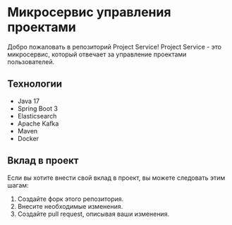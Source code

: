 # Микросервис управления проектами

Добро пожаловать в репозиторий Project Service! Project Service - это микросервис, который отвечает за управление
проектами пользователей.

## Технологии

- Java 17
- Spring Boot 3
- Elasticsearch
- Apache Kafka
- Maven
- Docker

## Вклад в проект

Если вы хотите внести свой вклад в проект, вы можете следовать этим шагам:

1. Создайте форк этого репозитория.
2. Внесите необходимые изменения.
3. Создайте pull request, описывая ваши изменения.